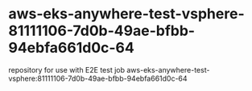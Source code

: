 # aws-eks-anywhere-test-vsphere-81111106-7d0b-49ae-bfbb-94ebfa661d0c-64
repository for use with E2E test job aws-eks-anywhere-test-vsphere:81111106-7d0b-49ae-bfbb-94ebfa661d0c-64
